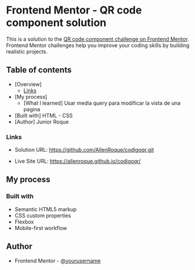 # Frontend Mentor - QR code component solution

This is a solution to the [QR code component challenge on Frontend Mentor](https://www.frontendmentor.io/challenges/qr-code-component-iux_sIO_H). Frontend Mentor challenges help you improve your coding skills by building realistic projects.

## Table of contents

- [Overview]
  - [Links]()
- [My process]
  - [What I learned]
    Usar media query para modificar la vista de una pagina
- [Built with]
  HTML - CSS
- [Author]
  Junior Roque

### Links

- Solution URL:
  https://github.com/AllenRoque/codigoqr.git

- Live Site URL:
  https://allenroque.github.io/codigoqr/

## My process

### Built with

- Semantic HTML5 markup
- CSS custom properties
- Flexbox
- Mobile-first workflow

## Author

- Frontend Mentor - [@yourusername](https://www.frontendmentor.io/profile/yourusername)

